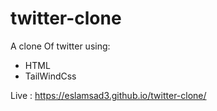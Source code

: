 # twitter-clone

A clone Of twitter using: 
- HTML
- TailWindCss

Live : https://eslamsad3.github.io/twitter-clone/
